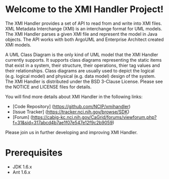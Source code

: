 Welcome to the XMI Handler Project!
=====================================

The XMI Handler provides a set of API to read from and write into XMI files. XML Metadata Interchange (XMI) is an interchange format for UML models. The XMI Handler parses a given XMI file and represent the model in Java objects. The API works with both ArgoUML and Enterprise Architect created XMI models. 
 
A UML Class Diagram is the only kind of UML model that the XMI Handler currently supports. It supports class diagrams representing the static items that exist in a system, their structure, their operations, thier tag values and their relationships. Class diagrams are usually used to depict the logical (e.g. logical model) and physical (e.g. data model) design of the system. The XMI Handler is distributed under the BSD 3-Clause License.
Please see the NOTICE and LICENSE files for details.

You will find more details about XMI Handler in the following links:

 * [Code Repository] (https://github.com/NCIP/xmihandler)
 * [Issue Tracker] (https://tracker.nci.nih.gov/browse/SDK)
 * [Forum] (https://cabig-kc.nci.nih.gov/CaGrid/forums/viewforum.php?f=31&sid=317abcd4b7ae1f07e547e12f9c2b9059)
 

Please join us in further developing and improving XMI Handler.

# Prerequisites
 * JDK 1.6.x
 * Ant 1.6.x
 
